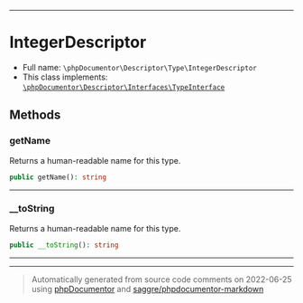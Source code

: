***

# IntegerDescriptor





* Full name: `\phpDocumentor\Descriptor\Type\IntegerDescriptor`
* This class implements:
[`\phpDocumentor\Descriptor\Interfaces\TypeInterface`](../Interfaces/TypeInterface.md)




## Methods


### getName

Returns a human-readable name for this type.

```php
public getName(): string
```











***

### __toString

Returns a human-readable name for this type.

```php
public __toString(): string
```











***


***
> Automatically generated from source code comments on 2022-06-25 using [phpDocumentor](http://www.phpdoc.org/) and [saggre/phpdocumentor-markdown](https://github.com/Saggre/phpDocumentor-markdown)
